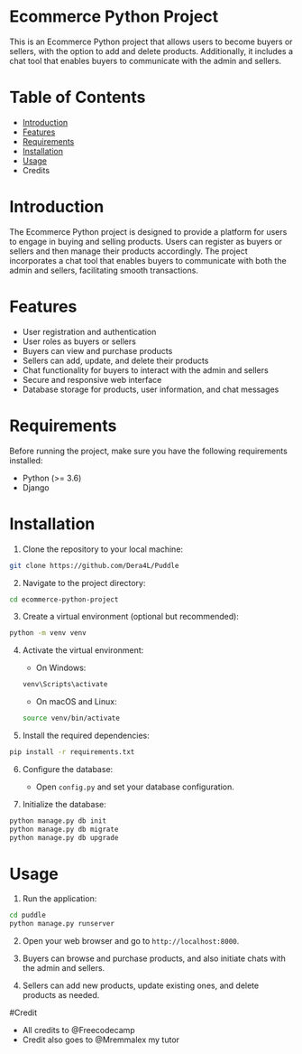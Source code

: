 # Ecommerce Python Project

This is an Ecommerce Python project that allows users to become buyers or sellers, with the option to add and delete products. Additionally, it includes a chat tool that enables buyers to communicate with the admin and sellers.

# Table of Contents

- [Introduction](#introduction)
- [Features](#features)
- [Requirements](#requirements)
- [Installation](#installation)
- [Usage](#usage)
- Credits


# Introduction

The Ecommerce Python project is designed to provide a platform for users to engage in buying and selling products. Users can register as buyers or sellers and then manage their products accordingly. The project incorporates a chat tool that enables buyers to communicate with both the admin and sellers, facilitating smooth transactions.

# Features

- User registration and authentication
- User roles as buyers or sellers
- Buyers can view and purchase products
- Sellers can add, update, and delete their products
- Chat functionality for buyers to interact with the admin and sellers
- Secure and responsive web interface
- Database storage for products, user information, and chat messages

# Requirements

Before running the project, make sure you have the following requirements installed:

- Python (>= 3.6)
- Django

# Installation

1. Clone the repository to your local machine:

```bash
git clone https://github.com/Dera4L/Puddle
```

2. Navigate to the project directory:

```bash
cd ecommerce-python-project
```

3. Create a virtual environment (optional but recommended):

```bash
python -m venv venv
```

4. Activate the virtual environment:

   - On Windows:

   ```bash
   venv\Scripts\activate
   ```

   - On macOS and Linux:

   ```bash
   source venv/bin/activate
   ```

5. Install the required dependencies:

```bash
pip install -r requirements.txt
```

6. Configure the database:

   - Open `config.py` and set your database configuration.

7. Initialize the database:

```bash
python manage.py db init
python manage.py db migrate
python manage.py db upgrade
```

# Usage

1. Run the application:

```bash
cd puddle
python manage.py runserver
```

2. Open your web browser and go to `http://localhost:8000`.

3. Buyers can browse and purchase products, and also initiate chats with the admin and sellers.

4. Sellers can add new products, update existing ones, and delete products as needed.

#Credit
- All credits to @Freecodecamp
- Credit also goes to @Mremmalex my tutor
